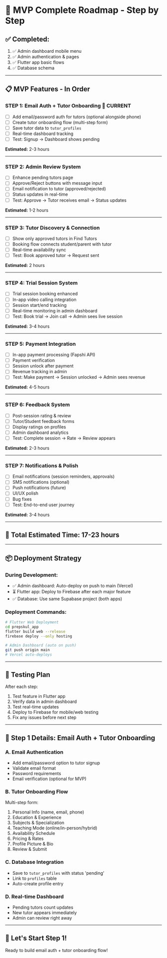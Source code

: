 # 🚀 MVP Complete Roadmap - Step by Step

## ✅ **Completed:**
1. ✅ Admin dashboard mobile menu
2. ✅ Admin authentication & pages
3. ✅ Flutter app basic flows
4. ✅ Database schema

---

## 📋 **MVP Features - In Order**

### **STEP 1: Email Auth + Tutor Onboarding** 🎯 **CURRENT**
- [ ] Add email/password auth for tutors (optional alongside phone)
- [ ] Create tutor onboarding flow (multi-step form)
- [ ] Save tutor data to `tutor_profiles`
- [ ] Real-time dashboard tracking
- [ ] Test: Signup → Dashboard shows pending

**Estimated:** 2-3 hours

---

### **STEP 2: Admin Review System**
- [ ] Enhance pending tutors page
- [ ] Approve/Reject buttons with message input
- [ ] Email notification to tutor (approved/rejected)
- [ ] Status updates in real-time
- [ ] Test: Approve → Tutor receives email → Status updates

**Estimated:** 1-2 hours

---

### **STEP 3: Tutor Discovery & Connection**
- [ ] Show only approved tutors in Find Tutors
- [ ] Booking flow connects student/parent with tutor
- [ ] Real-time availability sync
- [ ] Test: Book approved tutor → Request sent

**Estimated:** 2 hours

---

### **STEP 4: Trial Session System**
- [ ] Trial session booking enhanced
- [ ] In-app video calling integration
- [ ] Session start/end tracking
- [ ] Real-time monitoring in admin dashboard
- [ ] Test: Book trial → Join call → Admin sees live session

**Estimated:** 3-4 hours

---

### **STEP 5: Payment Integration**
- [ ] In-app payment processing (Fapshi API)
- [ ] Payment verification
- [ ] Session unlock after payment
- [ ] Revenue tracking in admin
- [ ] Test: Make payment → Session unlocked → Admin sees revenue

**Estimated:** 4-5 hours

---

### **STEP 6: Feedback System**
- [ ] Post-session rating & review
- [ ] Tutor/Student feedback forms
- [ ] Display ratings on profiles
- [ ] Admin dashboard analytics
- [ ] Test: Complete session → Rate → Review appears

**Estimated:** 2-3 hours

---

### **STEP 7: Notifications & Polish**
- [ ] Email notifications (session reminders, approvals)
- [ ] SMS notifications (optional)
- [ ] Push notifications (future)
- [ ] UI/UX polish
- [ ] Bug fixes
- [ ] Test: End-to-end user journey

**Estimated:** 3-4 hours

---

## 🎯 **Total Estimated Time: 17-23 hours**

---

## 📦 **Deployment Strategy**

### **During Development:**
- ✅ Admin dashboard: Auto-deploy on push to main (Vercel)
- ⏳ Flutter app: Deploy to Firebase after each major feature
- ✅ Database: Use same Supabase project (both apps)

### **Deployment Commands:**
```bash
# Flutter Web Deployment
cd prepskul_app
flutter build web --release
firebase deploy --only hosting

# Admin Dashboard (auto on push)
git push origin main
# Vercel auto-deploys
```

---

## 🧪 **Testing Plan**

After each step:
1. Test feature in Flutter app
2. Verify data in admin dashboard
3. Test real-time updates
4. Deploy to Firebase for mobile/web testing
5. Fix any issues before next step

---

## 📝 **Step 1 Details: Email Auth + Tutor Onboarding**

### **A. Email Authentication**
- Add email/password option to tutor signup
- Validate email format
- Password requirements
- Email verification (optional for MVP)

### **B. Tutor Onboarding Flow**
Multi-step form:
1. Personal Info (name, email, phone)
2. Education & Experience
3. Subjects & Specialization
4. Teaching Mode (online/in-person/hybrid)
5. Availability Schedule
5. Pricing & Rates
6. Profile Picture & Bio
7. Review & Submit

### **C. Database Integration**
- Save to `tutor_profiles` with status 'pending'
- Link to `profiles` table
- Auto-create profile entry

### **D. Real-time Dashboard**
- Pending tutors count updates
- New tutor appears immediately
- Admin can review right away

---

## 🚀 **Let's Start Step 1!**

Ready to build email auth + tutor onboarding flow!

